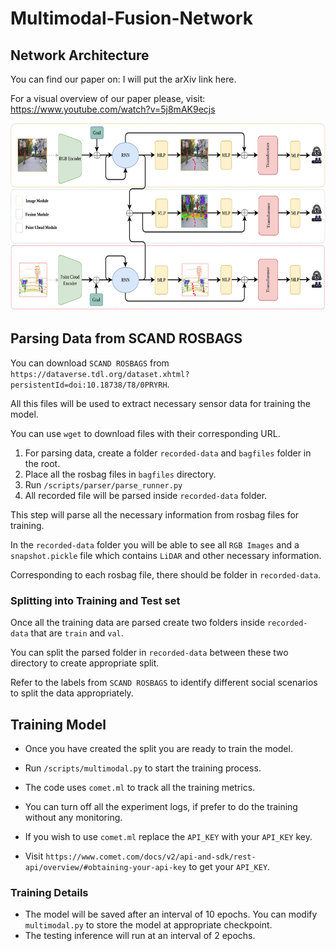 # Multimodal-Fusion-Network

## Network Architecture

You can find our paper on: I will put the arXiv link here.

For a visual overview of our paper please, visit: https://www.youtube.com/watch?v=5j8mAK9ecjs

<p align="center">
    <img height="300px" src="./scripts/assets/Ranjan.jpg">   
</p>



## Parsing Data from SCAND ROSBAGS

You can download `SCAND ROSBAGS` from `https://dataverse.tdl.org/dataset.xhtml?persistentId=doi:10.18738/T8/0PRYRH`. 

All this files will be used to extract necessary sensor data for training the model.

You can use `wget` to download files with their corresponding URL.

1. For parsing data, create a folder `recorded-data` and `bagfiles` folder in the root.
2. Place all the rosbag files in `bagfiles` directory.
3. Run `/scripts/parser/parse_runner.py`
4. All recorded file will be parsed inside `recorded-data` folder.

This step will parse all the necessary information from rosbag files for training.

In the `recorded-data` folder you will be able to see all `RGB Images` and a `snapshot.pickle` file which contains `LiDAR` and other necessary information.

Corresponding to each rosbag file, there should be folder in `recorded-data`. 

### Splitting into Training and Test set

Once all the training data are parsed create two folders inside `recorded-data` that are `train` and `val`.

You can split the parsed folder in `recorded-data` between these two directory to create appropriate split.

Refer to the labels from `SCAND ROSBAGS` to identify different social scenarios to split the data appropriately.


## Training Model

- Once you have created the split you are ready to train the model.

- Run `/scripts/multimodal.py` to start the training process.

- The code uses `comet.ml` to track all the training metrics.

- You can turn off all the experiment logs, if prefer to do the training without any monitoring.

- If you wish to use `comet.ml` replace the `API_KEY` with your `API_KEY` key.

- Visit `https://www.comet.com/docs/v2/api-and-sdk/rest-api/overview/#obtaining-your-api-key` to get your `API_KEY`.

### Training Details
- The model will be saved after an interval of 10 epochs. You can modify `multimodal.py` to store the model at appropriate checkpoint.
- The testing inference will run at an interval of 2 epochs.